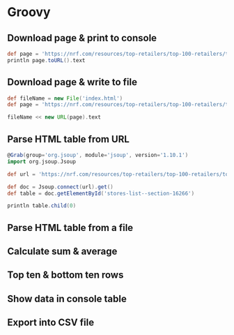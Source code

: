 # Groovy

## Download page & print to console 

```groovy
def page = 'https://nrf.com/resources/top-retailers/top-100-retailers/top-100-retailers-2019'
println page.toURL().text
```

## Download page & write to file

```groovy
def fileName = new File('index.html') 
def page = 'https://nrf.com/resources/top-retailers/top-100-retailers/top-100-retailers-2019'

fileName << new URL(page).text
```

## Parse HTML table from URL

```groovy
@Grab(group='org.jsoup', module='jsoup', version='1.10.1')
import org.jsoup.Jsoup

def url = 'https://nrf.com/resources/top-retailers/top-100-retailers/top-100-retailers-2019'

def doc = Jsoup.connect(url).get()
def table = doc.getElementById('stores-list--section-16266')

println table.child(0)
```


## Parse HTML table from a file 

## Calculate sum & average

## Top ten & bottom ten rows

## Show data in console table 


## Export into CSV file





